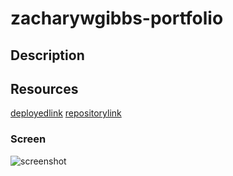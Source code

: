 # zacharywgibbs-portfolio

## Description


## Resources

[deployedlink](www.urlgoeshere.com)
[repositorylink](www.linkgoeshere.com)

### Screen

![screenshot](./assets/images/yourscreenshotname)